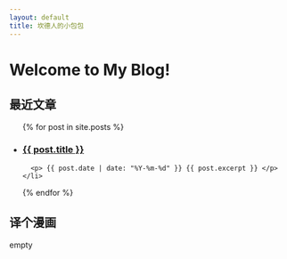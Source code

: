 ```yaml
---
layout: default
title: 坎德人的小包包
---
```


# Welcome to My Blog!


## 最近文章

<ul>
  {% for post in site.posts %}
    <li>
      <h3><a href="{{ post.url }}">{{ post.title }}</a></h3>
      
      <p> {{ post.date | date: "%Y-%m-%d" }} {{ post.excerpt }} </p>
    </li>
  {% endfor %}
</ul>

## 译个漫画

empty